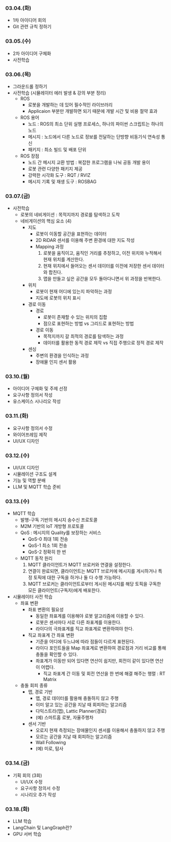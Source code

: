 ### 03.04.(화)

- 1차 아이디어 회의
- Git 관련 규칙 정하기

### 03.05.(수)

- 2차 아이디어 구체화
- 사전학습

### 03.06.(목)

- 그라운드롤 정하기
- 사전학습 (시뮬레이터 에러 발생 & 강의 부분 정리)
    - ROS
        - 로봇을 개발하는 데 있어 필수적인 라이브러리
        - Applicaion 부분만 개발하면 되기 때문에 개발 시간 및 비용 절약 효과
    - ROS 용어
        - 노드 : ROS의 최소 단위 실행 프로세스, 하나의 파이썬 스크립트는 하나의 노드
        - 메시지 : 노드에서 다른 노드로 정보를 전달하는 단방향 비동기식 연속성 통신
        - 패키지 : 최소 빌드 및 배포 단위
    - ROS 장점
        - 노드 간 메시지 교환 방법 : 복잡한 프로그램을 나눠 공동 개발 용이
        - 로봇 관련 다양한 패키지 제공
        - 강력한 시각화 도구 : RQT / RVIZ
        - 메시지 기록 및 재생 도구 : ROSBAG

### 03.07.(금)

- 사전학습
    - 로봇의 네비게이션 : 목적지까지 경로를 탐색하고 도착
    - 네비게이션의 핵심 요소 (4)
        - 지도
            - 로봇이 이동할 공간을 표현하는 데이터
            - 2D RiDAR 센서를 이용해 주변 환경에 대한 지도 작성
            - Mapping 과정
                1. 로봇을 움직이고, 움직인 거리를 추정하고, 이전 위치와 누적해서 현재 위치를 계산한다.
                2. 현재 위치에서 들어오는 센서 데이터를 이전에 저장한 센서 데이터와 합친다.
                3. 맵을 만들고 싶은 공간을 모두 돌아다니면서 위 과정을 반복한다.
        - 위치
            - 로봇이 현재 어디에 있는지 파악하는 과정
            - 지도에 로봇의 위치 표시
        - 경로 이동
            - 경로
                - 로봇이 존재할 수 있는 위치의 집합
                - 점으로 표현하는 방법 vs 그리드로 표현하는 방법
            - 경로 이동
                - 목적지까지 갈 최적의 경로를 탐색하는 과정
                - 데이터를 활용한 동적 경로 제작 vs 직접 주행으로 정적 경로 제작
        - 센싱
            - 주변의 환경을 인식하는 과정
            - 장애물 인지 센서 활용

### 03.10.(월)

- 아이디어 구체화 및 주제 선정
- 요구사항 정의서 작성
- 유스케이스 시나리오 작성

### 03.11.(화)

- 요구사항 정의서 수정
- 와이어프레임 제작
- UI/UX 디자인

### 03.12.(수)

- UI/UX 디자인
- 시뮬레이션 구조도 설계
- 기능 및 역할 분배
- LLM 및 MQTT 학습 준비

### 03.13.(수)

- MQTT 학습
    - 발행-구독 기반의 메시지 송수신 프로토콜
    - M2M 기반의 IoT 개방형 프로토콜
    - QoS : 메시지의 Quality를 보장하는 서비스
        - QoS-0 최대 1회 전송
        - QoS-1 최소 1회 전송
        - QoS-2 정확히 한 번
    - MQTT 동작 원리
        1. MQTT 클라이언트가 MQTT 브로커와 연결을 설정한다.
        2. 연결이 완료되면, 클라이언트는 MQTT 브로커에 메시지를 게시하거나 특정 토픽에 대한 구독을 하거나 둘 다 수행 가능하다.
        3. MQTT 브로커는 클라이언트로부터 게시된 메시지를 해당 토픽을 구독한 모든 클라이언트(구독자)에게 배포한다.
- 시뮬레이터 사전 학습
    - 좌표 변환
        - 좌표 변환의 필요성
            - 동일한 좌표계를 이용해야 로봇 알고리즘에 이용할 수 있다.
            - 로봇은 센서마다 서로 다른 좌표계를 이용한다.
            - 라이다의 극좌표계를 직교 좌표계로 변환하여야 한다.
        - 직교 좌표계 간 좌표 변환
            - 기준을 어디에 두느냐에 따라 점들이 다르게 표현된다.
            - 라이다 포인트들을 Map 좌표계로 변환하여 경로점과 거리 비교를 통해 충돌을 확인할 수 있다.
            - 좌표계가 이동만 되어 있다면 연산이 쉽지만, 회전이 같이 있다면 연산이 어렵다.
                - 직교 좌표계 간 이동 및 회전 연산을 한 번에 해결 해주는 행렬 : RT Matrix
    - 충돌 회피 종류
        - 맵, 경로 기반
            - 맵, 경로 데이터를 활용해 충돌하지 않고 주행
            - 이미 알고 있는 공간을 지날 때 회피하는 알고리즘
            - 다익스트라(맵), Lattic Planner(경로)
            - (예) 스마트홈 로봇, 자율주행차
        - 센서 기반
            - 오로지 현재 측정되는 장애물인지 센서를 이용해서 충돌하지 않고 주행
            - 모르는 공간을 지날 때 회피하는 알고리즘
            - Wall Following
            - (예) 미로, 탐사

### 03.14.(금)

- 기획 회의 (3회)
    - UI/UX 수정
    - 요구사항 정의서 수정
    - 시나리오 추가 작성

### 03.18.(화)

- LLM 학습
- LangChain 및 LangGraph란?
- GPU 서버 학습
